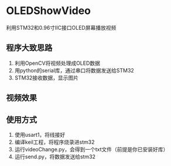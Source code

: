 # OLEDShowVideo
利用STM32和0.96寸IIC接口OLED屏幕播放视频
## 程序大致思路
1. 利用OpenCV将视频处理成OLED数据
2. 用python的serial库，通过串口将数据发送给STM32
3. STM32接收数据，显示图片

## 视频效果


## 使用方式
1. 使用usart1，将线接好
2. 编译keil工程，将程序烧录进stm32
3. 运行videoChange.py，会得到一个txt文件（前提是你已安装好库）
4. 运行send.py，将数据发送给stm32
